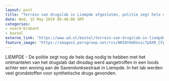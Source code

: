 ```yaml
---
layout: post
title: "Terrein van drugslab in Liempde afgesloten, politie zegt hele dag nodig te hebben om afval op te ruimen"
date: Wed, 15 May 2019 09:40:00 GMT
categories: 
- noord-brabant 
- boxtel 
externe_link: "https://www.ad.nl/boxtel/terrein-van-drugslab-in-liempde-afgesloten-politie-zegt-hele-dag-nodig-te-hebben-om-afval-op-te-ruimen~ab2b7eb1/"
feature_image: "https://images1.persgroep.net/rcs/NK58YmU6Vuic7p6XR_CFpW67uAQ/diocontent/148370277/_fitwidth/400/?appId=21791a8992982cd8da851550a453bd7f&quality=0.7"
---
```


LIEMPDE - De politie zegt nog de hele dag nodig te hebben met het ontmantelen van het drugslab dat dinsdag werd aangetroffen in een loods achter een woning aan de Savendonksestraat in Liempde. In het lab werden veel grondstoffen voor synthetische drugs gevonden.
